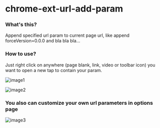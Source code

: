 # chrome-ext-url-add-param
### What's this?
Append specified url param to current page url, like append forceVersion=0.0.0 and bla bla bla...

### How to use?
Just right click on anywhere (page blank, link, video or toolbar icon) you want to open a new tap to contain your param.

![image1](https://img.alicdn.com/imgextra/i2/O1CN01Buerjc1aObb6lWYqm_!!6000000003320-2-tps-568-368.png)

![image2](https://img.alicdn.com/imgextra/i1/O1CN01I5uEBg1Qo7VNRXpLh_!!6000000002022-2-tps-1522-954.png)

### You also can customize your own url parameters in options page

![image3](https://img.alicdn.com/imgextra/i4/O1CN01GZqcvv1z5hdygAYkw_!!6000000006663-2-tps-1310-676.png)